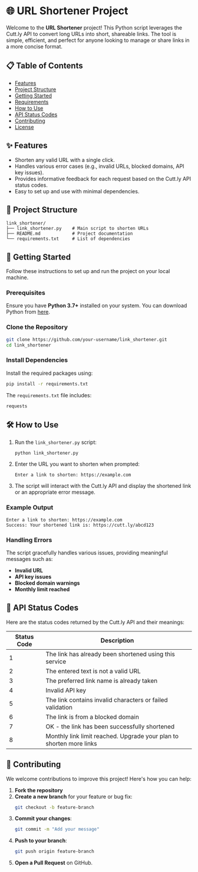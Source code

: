 # 🌐 URL Shortener Project

Welcome to the **URL Shortener** project! This Python script leverages the Cutt.ly API to convert long URLs into short, shareable links. The tool is simple, efficient, and perfect for anyone looking to manage or share links in a more concise format.

## 📋 Table of Contents

- [Features](#features)
- [Project Structure](#project-structure)
- [Getting Started](#getting-started)
- [Requirements](#requirements)
- [How to Use](#how-to-use)
- [API Status Codes](#api-status-codes)
- [Contributing](#contributing)
- [License](#license)

## ✨ Features

- Shorten any valid URL with a single click.
- Handles various error cases (e.g., invalid URLs, blocked domains, API key issues).
- Provides informative feedback for each request based on the Cutt.ly API status codes.
- Easy to set up and use with minimal dependencies.

## 📁 Project Structure

```
link_shortener/
├── link_shortener.py    # Main script to shorten URLs
├── README.md            # Project documentation
└── requirements.txt     # List of dependencies
```

## 🚀 Getting Started

Follow these instructions to set up and run the project on your local machine.

### Prerequisites

Ensure you have **Python 3.7+** installed on your system. You can download Python from [here](https://www.python.org/downloads/).

### Clone the Repository

```bash
git clone https://github.com/your-username/link_shortener.git
cd link_shortener
```

### Install Dependencies

Install the required packages using:

```bash
pip install -r requirements.txt
```

The `requirements.txt` file includes:
```
requests
```

## 🛠️ How to Use

1. Run the `link_shortener.py` script:

    ```bash
    python link_shortener.py
    ```

2. Enter the URL you want to shorten when prompted:

    ```
    Enter a link to shorten: https://example.com
    ```

3. The script will interact with the Cutt.ly API and display the shortened link or an appropriate error message.

### Example Output

```
Enter a link to shorten: https://example.com
Success: Your shortened link is: https://cutt.ly/abcd123
```

### Handling Errors

The script gracefully handles various issues, providing meaningful messages such as:

- **Invalid URL**
- **API key issues**
- **Blocked domain warnings**
- **Monthly limit reached**

## 🛑 API Status Codes

Here are the status codes returned by the Cutt.ly API and their meanings:

| Status Code | Description                                                                 |
|-------------|-----------------------------------------------------------------------------|
| 1           | The link has already been shortened using this service                      |
| 2           | The entered text is not a valid URL                                         |
| 3           | The preferred link name is already taken                                    |
| 4           | Invalid API key                                                             |
| 5           | The link contains invalid characters or failed validation                   |
| 6           | The link is from a blocked domain                                           |
| 7           | OK - the link has been successfully shortened                               |
| 8           | Monthly link limit reached. Upgrade your plan to shorten more links         |

## 🤝 Contributing

We welcome contributions to improve this project! Here's how you can help:

1. **Fork the repository**
2. **Create a new branch** for your feature or bug fix:
    ```bash
    git checkout -b feature-branch
    ```
3. **Commit your changes**:
    ```bash
    git commit -m "Add your message"
    ```
4. **Push to your branch**:
    ```bash
    git push origin feature-branch
    ```
5. **Open a Pull Request** on GitHub.

